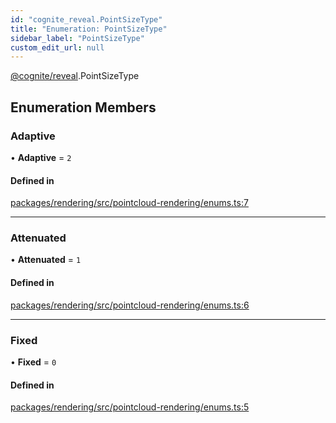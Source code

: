 ```yaml
---
id: "cognite_reveal.PointSizeType"
title: "Enumeration: PointSizeType"
sidebar_label: "PointSizeType"
custom_edit_url: null
---
```


[@cognite/reveal](../modules/cognite_reveal.md).PointSizeType

## Enumeration Members

### Adaptive

• **Adaptive** = ``2``

#### Defined in

[packages/rendering/src/pointcloud-rendering/enums.ts:7](https://github.com/cognitedata/reveal/blob/fba2eed2/viewer/packages/rendering/src/pointcloud-rendering/enums.ts#L7)

___

### Attenuated

• **Attenuated** = ``1``

#### Defined in

[packages/rendering/src/pointcloud-rendering/enums.ts:6](https://github.com/cognitedata/reveal/blob/fba2eed2/viewer/packages/rendering/src/pointcloud-rendering/enums.ts#L6)

___

### Fixed

• **Fixed** = ``0``

#### Defined in

[packages/rendering/src/pointcloud-rendering/enums.ts:5](https://github.com/cognitedata/reveal/blob/fba2eed2/viewer/packages/rendering/src/pointcloud-rendering/enums.ts#L5)
